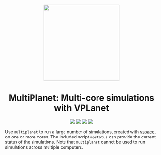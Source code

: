 
<p align="center">
  <img width = "250" src="docs/VPLanetLogo.png?raw=true"/>
</p>

<h1 align="center">MultiPlanet: Multi-core simulations with VPLanet</h1>

<p align="center">
  <a href="https://VirtualPlanetaryLaboratory.github.io/multiplanet/"><img src="https://img.shields.io/badge/read-the_docs-blue.svg?style=flat"></a>
   <img src="https://img.shields.io/badge/Python-3.6+-orange.svg"/></a>
  <a href="LICENSE"><img src="https://img.shields.io/badge/license-MIT-purple.svg"/></a>
    <a href="https://github.com/VirtualPlanetaryLaboratory/multiplanet//actions/workflows/tests.yml">
  <img src="https://github.com/VirtualPlanetaryLaboratory/multiplanet//actions/workflows/tests.yml/badge.svg"/>
  </a>
</p>

Use `multiplanet` to run a large number of simulations, created with [vspace](https://github.com/VirtualPlanetaryLaboratory/vspace), on one or more cores.  The included script `mpstatus` can provide the current status of the simulations. Note that `multiplanet` cannot be used to run simulations across multiple computers.
